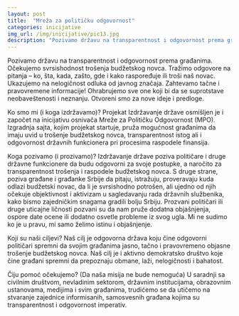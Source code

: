 ```yaml
---
layout: post
title:  "Mreža za političku odgovornost"
categories: inicijative
img_url: /img/inicijative/pic13.jpg
description: "Pozivamo državu na transparentnost i odgovornost prema građanima. Očekujemo svrsishodnost trošenja budžetskog novca. Tražimo odgovore na pitanja – ko, šta, kada, zašto, gde i kako raspoređuje ili troši naš novac. Ukazujemo na nelogičnost odluka od javnog značaja. Zahtevamo tačne i pravovremene informacije! Ohrabrujemo sve one koji bi da se suprotstave neobaveštenosti i neznanju. Otvoreni smo"
---
```


Pozivamo državu na transparentnost i odgovornost prema građanima.
Očekujemo svrsishodnost trošenja budžetskog novca.
Tražimo odgovore na pitanja – ko, šta, kada, zašto, gde i kako raspoređuje ili troši naš novac.
Ukazujemo na nelogičnost odluka od javnog značaja.
Zahtevamo tačne i pravovremene informacije!
Ohrabrujemo sve one koji bi da se suprotstave neobaveštenosti i neznanju.
Otvoreni smo za nove ideje i predloge.

Ko smo mi (i koga izdržavamo)?
Projekat Izdržavanje države osmišljen je i započet na inicijativu osnivača Mreže za Političku Odgovornost (MPO).
Izgradnja sajta, kojim projekat startuje, pruža mogućnost građanima da imaju uvid u trošenje budžetskog novca, transparentnost istog ali i odgovornost državnih funkcionera pri procesima raspodele finansija.

Koga pozivamo (i prozivamo)?
Izdržavanje države poziva političare i druge državne funkcionere da budu odgovorni za svoje postupke, a naročito za transparentnost trošenja i raspodele budžetskog novca. S druge strane, poziva građane i građanke Srbije da pitaju, istražuju, proveravaju kuda odlazi budžetski novac, da li je svrsishodno potrošen, ali ujedno od njih očekuje objektivnost i aktivizam u sagledavanju rada državnih službenika, kako bismo zajedničkim snagama gradili bolju Srbiju.
Prozvani političari ili druge uticajne ličnosti pozvani su da nam pruže dodatna objašnjenja, ospore date ocene ili dodatno osvetle probleme iz svog ugla. Mi ne sudimo ko je u pravu, mi samo želimo istinu i objašnjenje.

Koji su naši ciljevi?
Naš cilj je odgovorna država koju čine odgovorni političari spremni da svojim građanima jasno, tačno i pravovremeno objasne trošenje budžetskog novca.
Naš cilj je i aktivno demokratsko društvo koje čine građani spremni da prepoznaju obmane, laži, nelogičnosti i bahatost.

Čiju pomoć očekujemo? (Da naša misija ne bude nemoguća)
U saradnji sa civilnim društvom, nevladinim sektorom, državnim institucijama, obrazovnim ustanovama, medijima i svim građanima, trudićemo se da utičemo na stvaranje zajednice informisanih, samosvesnih građana kojima su transparentnost i odgovornost imperativ.